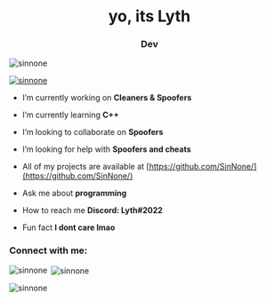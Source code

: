 <h1 align="center">yo, its Lyth</h1>
<h3 align="center">Dev</h3>

<p align="left"> <img src="https://komarev.com/ghpvc/?username=sinnone&label=Profile%20views&color=111213&style=flat" alt="sinnone" /> </p>

<p align="left"> <a href="https://github.com/ryo-ma/github-profile-trophy"><img src="https://github-profile-trophy.vercel.app/?username=sinnone" alt="sinnone" /></a> </p>

- I’m currently working on **Cleaners & Spoofers**

- I’m currently learning **C++**

- I’m looking to collaborate on **Spoofers**

- I’m looking for help with **Spoofers and cheats**

- All of my projects are available at [https://github.com/SinNone/](https://github.com/SinNone/)

- Ask me about **programming**

- How to reach me **Discord: Lyth#2022**

- Fun fact **I dont care lmao**

<h3 align="left">Connect with me:</h3>
<p align="left">
</p>

<p><img align="left" src="https://github-readme-stats.vercel.app/api/top-langs?username=sinnone&show_icons=true&theme=dark&locale=en&layout=compact" alt="sinnone" /></p>

<p>&nbsp;<img align="center" src="https://github-readme-stats.vercel.app/api?username=sinnone&show_icons=true&theme=dark&locale=en" alt="sinnone" /></p>

<p><img align="center" src="https://github-readme-streak-stats.herokuapp.com/?user=sinnone&theme=dark" alt="sinnone" /></p>

